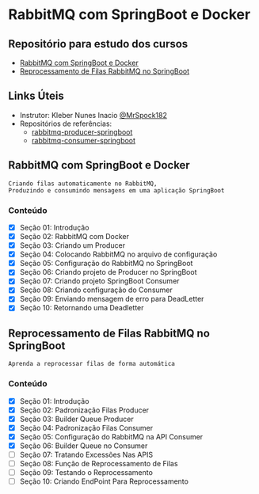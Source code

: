 # RabbitMQ com SpringBoot e Docker

## Repositório para estudo dos cursos
- [RabbitMQ com SpringBoot e Docker](https://www.udemy.com/course/rabbitmq-com-springboot-e-docker/)
- [Reprocessamento de Filas RabbitMQ no SpringBoot](https://www.udemy.com/course/reprocessamento-de-filas-rabbitmq-no-springboot/)

## Links Úteis
- Instrutor: Kleber Nunes Inacio [@MrSpock182](https://github.com/wcaquino)
- Repositórios de referências:
    - [rabbitmq-producer-springboot](https://github.com/MrSpock182/rabbitmq-producer-springboot)
    - [rabbitmq-consumer-springboot](https://github.com/MrSpock182/rabbitmq-consumer-springboot)

## RabbitMQ com SpringBoot e Docker
    Criando filas automaticamente no RabbitMQ, 
    Produzindo e consumindo mensagens em uma aplicação SpringBoot

### Conteúdo
- [x] Seção 01: Introdução
- [x] Seção 02: RabbitMQ com Docker
- [x] Seção 03: Criando um Producer
- [x] Seção 04: Colocando RabbitMQ no arquivo de configuração
- [x] Seção 05: Configuração do RabbitMQ no SpringBoot
- [x] Seção 06: Criando projeto de Producer no SpringBoot
- [x] Seção 07: Criando projeto SpringBoot Consumer
- [x] Seção 08: Criando configuração do Consumer
- [x] Seção 09: Enviando mensagem de erro para DeadLetter
- [x] Seção 10: Retornando uma Deadletter

## Reprocessamento de Filas RabbitMQ no SpringBoot
    Aprenda a reprocessar filas de forma automática

### Conteúdo
- [x] Seção 01: Introdução
- [x] Seção 02: Padronização Filas Producer
- [x] Seção 03: Builder Queue Producer
- [x] Seção 04: Padronização Filas Consumer
- [x] Seção 05: Configuração do RabbitMQ na API Consumer
- [x] Seção 06: Builder Queue no Consumer
- [ ] Seção 07: Tratando Excessões Nas APIS
- [ ] Seção 08: Função de Reprocessamento de Filas
- [ ] Seção 09: Testando o Reprocessamento
- [ ] Seção 10: Criando EndPoint Para Reprocessamento